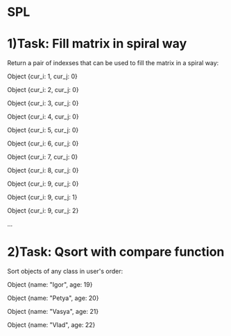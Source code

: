 # SPL
# 1)Task: Fill matrix in spiral way
<p>Return a pair of indexses that can be used to fill the matrix in a spiral way:</p>
  <p>Object {cur_i: 1, cur_j: 0}</p>
  <p>Object {cur_i: 2, cur_j: 0}</p>
  <p>Object {cur_i: 3, cur_j: 0}</p>
  <p>Object {cur_i: 4, cur_j: 0}</p>
  <p>Object {cur_i: 5, cur_j: 0}</p>
  <p>Object {cur_i: 6, cur_j: 0}</p>
  <p>Object {cur_i: 7, cur_j: 0}</p>
  <p>Object {cur_i: 8, cur_j: 0}</p>
  <p>Object {cur_i: 9, cur_j: 0}</p>
  <p>Object {cur_i: 9, cur_j: 1}</p>
  <p>Object {cur_i: 9, cur_j: 2}</p>
  <p>...</p>
  
# 2)Task: Qsort with compare function
<p>Sort objects of any class in user's order:</p>
  <p>Object {name: "Igor", age: 19}</p>
  <p>Object {name: "Petya", age: 20}</p>
  <p>Object {name: "Vasya", age: 21}</p>
  <p>Object {name: "Vlad", age: 22}</p>
